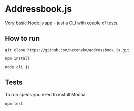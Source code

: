 # Addressbook.js

Very basic Node.js app - just a CLI with couple of tests.

## How to run

`git clone https://github.com/netoneko/addressbook.js.git`

`npm install`

`node cli.js`

## Tests

To run specs you need to install Mocha.

`npm test`

